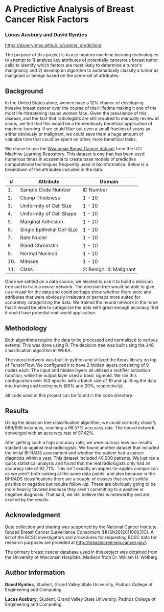 # A Predictive Analysis of Breast Cancer Risk Factors

### Lucas Ausbury and David Rynties

https://daverynties.github.io/cancer_prediction/

The purpose of this project is to use modern machine learning technologies to attempt to 1) analyze key attributes of potentially cancerous breast tumor cells to identify which factors are most likely to determine a tumor's malignancy and 2) develop an algorithm to automatically classify a tumor as malignant or benign based on the same set of attributes.

## Background

In the United States alone, women have a 12% chance of developing invasive breast cancer over the course of their lifetime making it one of the most life-threatening issues women face. Given the prevalence of this disease, and the fact that radiologists are still required to manually review all scans, we felt that this would be a tremendously beneficial application of machine learning. If we could filter out even a small fraction of scans as either obviously or malignant, we could save them a huge amount of valuable time that could be spent on other, more beneficial tasks.

We chose to use the [Wisconsin Breast Cancer dataset](http://mlr.cs.umass.edu/ml/datasets/Breast+Cancer+Wisconsin+%28Original%29) from the UCI Machine Learning Repository. This dataset is one that has been used numerous times in academia to create base models of predictive computational techniques frequently used in bioinformatics. Below is a breakdown of the attributes included in the data.

| #   | Attribute                   | Domain                  |
|-----|-----------------------------|-------------------------|
| 1.  | Sample Code Number          | ID Number               |
| 2.  | Clump Thickness             | 1 - 10                  |
| 3.  | Uniformity of Cell Size     | 1 - 10                  |
| 4.  | Uniformity of Cell Shape    | 1 - 10                  |
| 5.  | Marginal Adhesion           | 1 - 10                  |
| 6.  | Single Epithelial Cell Size | 1 - 10                  |
| 7.  | Bare Nuclei                 | 1 - 10                  |
| 8.  | Bland Chromatin             | 1 - 10                  |
| 9.  | Normal Nucleoli             | 1 - 10                  |
| 10. | Mitoses                     | 1 - 10                  |
| 11. | Class                       | 2: Benign, 4: Malignant |

Once we settled on a data source, we elected to use it to build a decision tree and to train a neural network. The decision tree would be able to give us a visual for the data and could perhaps show whether there were any attributes that were obviously irrelevant or perhaps more suited for accurately categorizing the data. We trained the neural network in the hope that it would be able to categorize the data with great enough accuracy that it could have potential real-world application.

## Methodology

Both algorithms require the data to be processed and normalized to various extents. This was done using R. The decision tree was built using the J48 classification algorithm in WEKA.

The neural network was built in python and utilized the Keras library on top of TensorFlow. We configured it to have 2 hidden layers consisting of 9 nodes each. The input and hidden layers all utilized a rectifier activation function, while the output layer used a basic sigmoid. We ran this configuration over 150 epochs with a batch size of 10 and splitting the data into training and testing sets (80% and 20%, respectively).

All code used in this project can be found in the code directory.

## Results

Using the decision tree classification algorithm, we could correctly classify 689/699 instances, reaching a 98.57% accuracy rate. The neural network converged with an accuracy rate of 97.42%.

After getting such a high accuracy rate, we were curious how our results stacked up against real radiologists. We found another dataset that included the initial BI-RADS assessment and whether the patient had a cancer diagnosis within a year. This dataset included 40,000 patients. We just ran a quick statistical analysis and found that the real radiologists only had an accuracy rate of 92.71%. This isn't exactly an apples-to-apples comparison as we aren't both looking at the same data points, and also because in the BI-RADS classifications there are a couple of classes that aren't solidly positive or negative but require follow-up. These are obviously going to be more heavily favored because they aren't committing to a positive or negative diagnosis. That said, we still believe this is noteworthy and are excited by the results.

## Acknowledgment

Data collection and sharing was supported by the National Cancer Institute-funded Breast Cancer Surveillance Consortium (HHSN261201100031C). A list of the BCSC investigators and procedures for requesting BCSC data for research purposes are provided at http://breastscreening.cancer.gov/.

The primary breast cancer database used in this project was obtained from the University of Wisconsin Hospitals, Madison from Dr. William H. Wolberg.

## Author Information

**David Rynties**, Student, Grand Valley State University, Padnos College of Engineering and Computing.

**Lucas Ausbury**, Student, Grand Valley State University, Padnos College of Engineering and Computing.